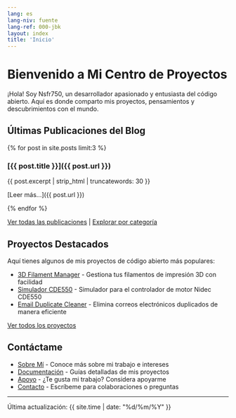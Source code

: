 ```yaml
---
lang: es
lang-niv: fuente
lang-ref: 000-jbk
layout: index
title: 'Inicio'
---
```


# Bienvenido a Mi Centro de Proyectos

¡Hola! Soy Nsfr750, un desarrollador apasionado y entusiasta del código abierto. Aquí es donde comparto mis proyectos, pensamientos y descubrimientos con el mundo.

## Últimas Publicaciones del Blog

{% for post in site.posts limit:3 %}
### [{{ post.title }}]({{ post.url }})

{{ post.excerpt | strip_html | truncatewords: 30 }}

[Leer más...]({{ post.url }})

{% endfor %}

[Ver todas las publicaciones](/blog) | [Explorar por categoría](/categories)

## Proyectos Destacados

Aquí tienes algunos de mis proyectos de código abierto más populares:

- [3D Filament Manager](https://github.com/Nsfr750/3D_Filament_Manager) - Gestiona tus filamentos de impresión 3D con facilidad
- [Simulador CDE550](https://github.com/Nsfr750/CDE550-sim) - Simulador para el controlador de motor Nidec CDE550
- [Email Duplicate Cleaner](https://github.com/Nsfr750/EmailDuplicateCleaner) - Elimina correos electrónicos duplicados de manera eficiente

[Ver todos los proyectos](/projects)

## Contáctame

- [Sobre Mí](/about) - Conoce más sobre mi trabajo e intereses
- [Documentación](/docs) - Guías detalladas de mis proyectos
- [Apoyo](/support) - ¿Te gusta mi trabajo? Considera apoyarme
- [Contacto](/contact) - Escríbeme para colaboraciones o preguntas

---

Última actualización: {{ site.time | date: "%d/%m/%Y" }}
